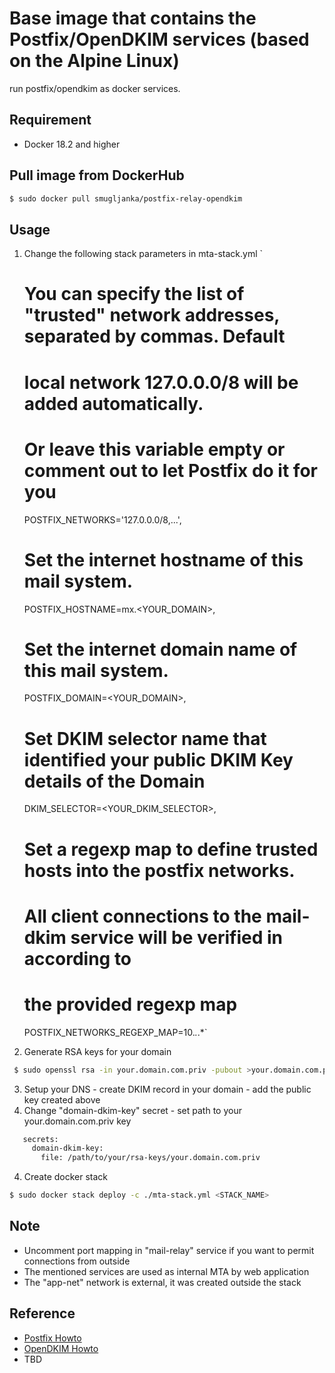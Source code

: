 Base image that contains the Postfix/OpenDKIM services (based on the Alpine Linux)
==============

run postfix/opendkim as docker services.

## Requirement
+ Docker 18.2 and higher

## Pull image from DockerHub

```bash
$ sudo docker pull smugljanka/postfix-relay-opendkim
```

## Usage 
1. Change the following stack parameters in mta-stack.yml 
   `
   # You can specify the list of "trusted" network addresses, separated by commas. Default
   # local network 127.0.0.0/8 will be added automatically.
   # Or leave this variable empty or comment out to let Postfix do it for you
   POSTFIX_NETWORKS='127.0.0.0/8,...',
   # Set the internet hostname of this mail system.
   POSTFIX_HOSTNAME=mx.<YOUR_DOMAIN>,
   # Set the internet domain name of this mail system.
   POSTFIX_DOMAIN=<YOUR_DOMAIN>,
   # Set DKIM selector name that identified your public DKIM Key details of the Domain
   DKIM_SELECTOR=<YOUR_DKIM_SELECTOR>,
   # Set a regexp map to define trusted hosts into the postfix networks.
   # All client connections to the mail-dkim service will be verified in according to
   # the provided regexp map
   POSTFIX_NETWORKS_REGEXP_MAP=10.*.*.*`
   
2. Generate RSA keys for your domain
```bash
 $ sudo openssl rsa -in your.domain.com.priv -pubout >your.domain.com.pub
```
3. Setup your DNS - create DKIM record in your domain - add the public key created above
4. Change "domain-dkim-key" secret - set path to your your.domain.com.priv key
```bash
   secrets:
     domain-dkim-key:
       file: /path/to/your/rsa-keys/your.domain.com.priv
```
4. Create docker stack
```bash
$ sudo docker stack deploy -c ./mta-stack.yml <STACK_NAME>
```

## Note
+ Uncomment port mapping in "mail-relay" service if you want to permit connections from outside
+ The mentioned services are used as internal MTA by web application
+ The "app-net" network is external, it was created outside the stack

## Reference
+ [Postfix Howto](http://www.postfix.org/)
+ [OpenDKIM Howto](http://opendkim.org/)
+ TBD

